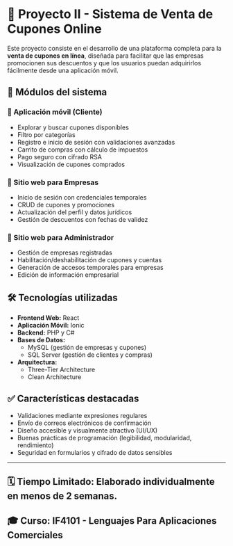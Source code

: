 # 🧾 Proyecto II - Sistema de Venta de Cupones Online

Este proyecto consiste en el desarrollo de una plataforma completa para la **venta de cupones en línea**, diseñada para facilitar que las empresas promocionen sus descuentos y que los usuarios puedan adquirirlos fácilmente desde una aplicación móvil.

## 🧩 Módulos del sistema

### 📱 Aplicación móvil (Cliente)
- Explorar y buscar cupones disponibles
- Filtro por categorías
- Registro e inicio de sesión con validaciones avanzadas
- Carrito de compras con cálculo de impuestos
- Pago seguro con cifrado RSA
- Visualización de cupones comprados

### 💼 Sitio web para Empresas
- Inicio de sesión con credenciales temporales
- CRUD de cupones y promociones
- Actualización del perfil y datos jurídicos
- Gestión de descuentos con fechas de validez

### 🔐 Sitio web para Administrador
- Gestión de empresas registradas
- Habilitación/deshabilitación de cupones y cuentas
- Generación de accesos temporales para empresas
- Edición de información empresarial

## 🛠 Tecnologías utilizadas

- **Frontend Web:** React
- **Aplicación Móvil:** Ionic
- **Backend:** PHP y C#
- **Bases de Datos:**
  - MySQL (gestión de empresas y cupones)
  - SQL Server (gestión de clientes y compras)
- **Arquitectura:**
  - Three-Tier Architecture
  - Clean Architecture

## ✅ Características destacadas

- Validaciones mediante expresiones regulares
- Envío de correos electrónicos de confirmación
- Diseño accesible y visualmente atractivo (UI/UX)
- Buenas prácticas de programación (legibilidad, modularidad, rendimiento)
- Seguridad en formularios y cifrado de datos sensibles

---

## 🗓️ **Tiempo Limitado:** Elaborado individualmente en menos de 2 semanas.
## 🎓 **Curso:** IF4101 - Lenguajes Para Aplicaciones Comerciales  
